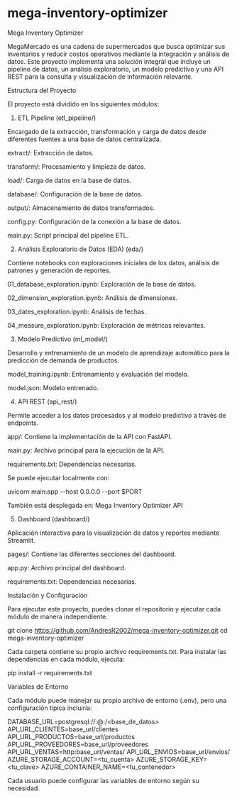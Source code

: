 # mega-inventory-optimizer
Mega Inventory Optimizer

MegaMercado es una cadena de supermercados que busca optimizar sus inventarios y reducir costos operativos mediante la integración y análisis de datos. Este proyecto implementa una solución integral que incluye un pipeline de datos, un análisis exploratorio, un modelo predictivo y una API REST para la consulta y visualización de información relevante.

Estructura del Proyecto

El proyecto está dividido en los siguientes módulos:

1. ETL Pipeline (etl_pipeline/)

Encargado de la extracción, transformación y carga de datos desde diferentes fuentes a una base de datos centralizada.

extract/: Extracción de datos.

transform/: Procesamiento y limpieza de datos.

load/: Carga de datos en la base de datos.

database/: Configuración de la base de datos.

output/: Almacenamiento de datos transformados.

config.py: Configuración de la conexión a la base de datos.

main.py: Script principal del pipeline ETL.

2. Análisis Exploratorio de Datos (EDA) (eda/)

Contiene notebooks con exploraciones iniciales de los datos, análisis de patrones y generación de reportes.

01_database_exploration.ipynb: Exploración de la base de datos.

02_dimension_exploration.ipynb: Análisis de dimensiones.

03_dates_exploration.ipynb: Análisis de fechas.

04_measure_exploration.ipynb: Exploración de métricas relevantes.

3. Modelo Predictivo (ml_model/)

Desarrollo y entrenamiento de un modelo de aprendizaje automático para la predicción de demanda de productos.

model_training.ipynb: Entrenamiento y evaluación del modelo.

model.json: Modelo entrenado.

4. API REST (api_rest/)

Permite acceder a los datos procesados y al modelo predictivo a través de endpoints.

app/: Contiene la implementación de la API con FastAPI.

main.py: Archivo principal para la ejecución de la API.

requirements.txt: Dependencias necesarias.

Se puede ejecutar localmente con:

uvicorn main:app --host 0.0.0.0 --port $PORT

También está desplegada en: Mega Inventory Optimizer API

5. Dashboard (dashboard/)

Aplicación interactiva para la visualización de datos y reportes mediante Streamlit.

pages/: Contiene las diferentes secciones del dashboard.

app.py: Archivo principal del dashboard.

requirements.txt: Dependencias necesarias.

Instalación y Configuración

Para ejecutar este proyecto, puedes clonar el repositorio y ejecutar cada módulo de manera independiente.

git clone https://github.com/AndresR2002/mega-inventory-optimizer.git
cd mega-inventory-optimizer

Cada carpeta contiene su propio archivo requirements.txt. Para instalar las dependencias en cada módulo, ejecuta:

pip install -r requirements.txt

Variables de Entorno

Cada módulo puede manejar su propio archivo de entorno (.env), pero una configuración típica incluiría:

DATABASE_URL=postgresql://<usuario>:<password>@<host>:<puerto>/<base_de_datos>
API_URL_CLIENTES=base_url/clientes
API_URL_PRODUCTOS=base_url/productos
API_URL_PROVEEDORES=base_url/proveedores
API_URL_VENTAS=http:base_url/ventas/
API_URL_ENVIOS=base_url/envios/
AZURE_STORAGE_ACCOUNT=<tu_cuenta>
AZURE_STORAGE_KEY=<tu_clave>
AZURE_CONTAINER_NAME=<tu_contenedor>

Cada usuario puede configurar las variables de entorno según su necesidad.